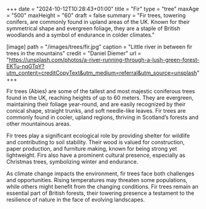 +++
date = "2024-10-12T10:28:43+01:00"
title = "Fir"
type = "tree"
maxAge = "500"
maxHeight = "60"
draft = false
summary = "Fir trees, towering conifers, are commonly found in upland areas of the UK. Known for their symmetrical shape and evergreen foliage, they are a staple of British woodlands and a symbol of endurance in colder climates."

[image]
path = "/images/trees/fir.jpg"
caption = "Little river in between fir trees in the mountains"
credit = "Daniel Diemer"
url = "https://unsplash.com/photos/a-river-running-through-a-lush-green-forest-EKTu-nqGTpY?utm_content=creditCopyText&utm_medium=referral&utm_source=unsplash"
+++

Fir trees (Abies) are some of the tallest and most majestic coniferous trees found in the UK, reaching heights of up to 60 meters. They are evergreen, maintaining their foliage year-round, and are easily recognized by their conical shape, straight trunks, and soft needle-like leaves. Fir trees are commonly found in cooler, upland regions, thriving in Scotland’s forests and other mountainous areas.

Fir trees play a significant ecological role by providing shelter for wildlife and contributing to soil stability. Their wood is valued for construction, paper production, and furniture making, known for being strong yet lightweight. Firs also have a prominent cultural presence, especially as Christmas trees, symbolizing winter and endurance.

As climate change impacts the environment, fir trees face both challenges and opportunities. Rising temperatures may threaten some populations, while others might benefit from the changing conditions. Fir trees remain an essential part of British forests, their towering presence a testament to the resilience of nature in the face of evolving landscapes.
